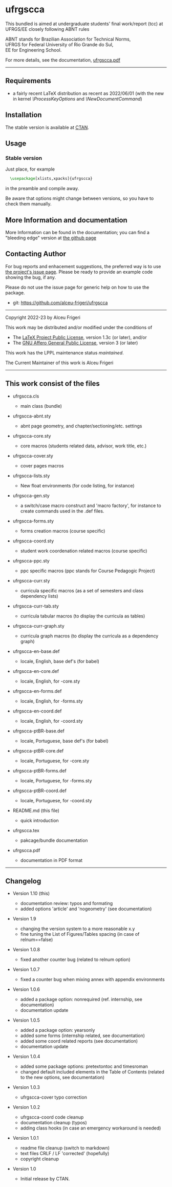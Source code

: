 ufrgscca
==========
This bundled is aimed at undergraduate students'
final work/report (tcc) at UFRGS/EE closely following ABNT rules

ABNT stands for Brazilian Association for Technical Norms, </br>
UFRGS for Federal University of Rio Grande do Sul, </br>
EE for Engineering School.

For more details, see the documentation,
[ufrgscca.pdf](http://mirrors.ctan.org/macros/latex/contrib/ufrgscca/doc/ufrgscca.pdf)

--------------

## Requirements
* a fairly recent LaTeX distribution as recent as 2022/06/01
(with the new in kernel *\ProcessKeyOptions* and *\NewDocumentCommand*)

## Installation
The stable version is available at [CTAN](https://ctan.org/pkg/ufrgscca).

## Usage
### Stable version
Just place, for example
```latex
  \usepackage[xlists,xpacks]{ufrgscca}
```

in the preamble and compile away.

Be aware that options might change between versions,
so you have to check them manually.

## More Information and documentation
More Information can be found in the documentation; you can find a  "bleeding edge" version
at [the github page](http://github.com/alceu-frigeri/ufrgscca)

## Contacting Author

For bug reports and enhacement suggestions, the preferred way is to use
[the project's issue page](https://github.com/alceu-frigeri/ufrgscca/issues).
Please be ready to provide an example code showing the bug, if any.

Please do not use the issue page for generic help on how to use the package.

* git: https://github.com/alceu-frigeri/ufrgscca

-------------
Copyright 2022-23 by Alceu Frigeri

 This work may be distributed and/or modified under the
 conditions of

 * The [LaTeX Project Public License](http://www.latex-project.org/lppl.txt), version 1.3c (or later), and/or
 * The [GNU Affero General Public License](https://www.gnu.org/licenses/agpl-3.0.html), version 3 (or later)

This work has the LPPL maintenance status *maintained*.

The Current Maintainer of this work is Alceu Frigeri

-------------
## This work consist of the files


* ufrgscca.cls
    - main class (bundle)

* ufrgscca-abnt.sty
    - abnt page geometry, and chapter/sectioning/etc. settings
* ufrgscca-core.sty
    - core macros (students related data, advisor, work title, etc.)
* ufrgscca-cover.sty
    - cover pages macros
* ufrgscca-lists.sty
    - New float environments (for code listing, for instance)
* ufrgscca-gen.sty
    - a switch/case macro construct and
      'macro factory', for instance to create commands used in the .def files.
* ufrgscca-forms.sty
    - forms creation macros (course specific)
* ufrgscca-coord.sty
    - student work coordenation related macros (course specific)
* ufrgscca-ppc.sty
    - ppc specific macros (ppc stands for Course Pedagogic Project)
* ufrgscca-curr.sty
    - curricula specific macros (as a set of semesters and class dependency lists)
* ufrgscca-curr-tab.sty
    - curricula tabular macros (to display the curricula as tables)
* ufrgscca-curr-graph.sty
    - curricula graph macros (to display the curricula as a dependency graph)

* ufrgscca-en-base.def
    - locale, English, base def's (for babel)
* ufrgscca-en-core.def
    - locale, English, for -core.sty
* ufrgscca-en-forms.def
    - locale, English, for -forms.sty
* ufrgscca-en-coord.def
    - locale, English, for -coord.sty

* ufrgscca-ptBR-base.def
    - locale, Portuguese, base def's (for babel)
* ufrgscca-ptBR-core.def
    - locale, Portuguese, for -core.sty
* ufrgscca-ptBR-forms.def
    - locale, Portuguese, for -forms.sty
* ufrgscca-ptBR-coord.def
    - locale, Portuguese, for -coord.sty

* README.md  (this file)
    - quick introduction

* ufrgscca.tex
    - pakcage/bundle documentation
* ufrgscca.pdf
    - documentation in PDF format

-------------

## Changelog
* Version 1.10 (this)
    - documentation review: typos and formating
	- added options 'article' and 'nogeometry' (see documentation)

* Version 1.9 
    - changing the version system to a more reasonable x.y 
    - fine tuning the List of Figures/Tables spacing (in case of relnum==false) 

* Version 1.0.8
    - fixed another counter bug (related to relnum option)

* Version 1.0.7
    - fixed a counter bug when mixing annex with appendix environments

* Version 1.0.6
    - added a package option: nonrequired (ref. internship, see documentation)
    - documentation update

* Version 1.0.5
    - added a package option: yearsonly
    - added some forms (internship related, see documentation)
    - added some coord related reports (see documentation)
    - documentation update

* Version 1.0.4
    - added some package options: pretextontoc and timesroman
    - changed default included elements in the Table of Contents (related to the new options, see documentation)

* Version 1.0.3
    - ufrgscca-cover typo correction

* Version 1.0.2
    - ufrgscca-coord code cleanup
    - documentation cleanup (typos)
    - adding class hooks (in case an emergency workaround is needed)

* Version 1.0.1
    - readme file cleanup (switch to markdown)
    - text files CRLF / LF 'corrected' (hopefully)
	- copyright cleanup

* Version 1.0
    - Initial release  by CTAN.

